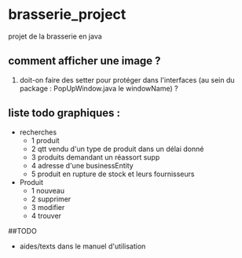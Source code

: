 # brasserie_project
projet de la brasserie en java
## comment afficher une image ?
1) doit-on faire des setter pour protéger dans l'interfaces (au sein du package : PopUpWindow.java le windowName) ?


## liste todo graphiques :
- recherches
  - 1 produit
  - 2 qtt vendu d'un type de produit dans un délai donné
  - 3 produits demandant un réassort supp
  - 4 adresse d'une businessEntity
  - 5 produit en rupture de stock et leurs fournisseurs
- Produit
  - 1 nouveau
  - 2 supprimer
  - 3 modifier
  - 4 trouver

##TODO
- aides/texts dans le manuel d'utilisation